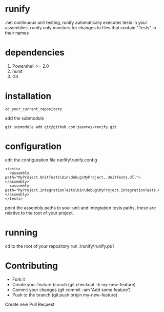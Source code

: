runify
======

.net continuous unit testing, runify automatically executes tests in your assemblies. runify only monitors for changes to files that contain "Tests" in their names

dependencies
============

1. Powershell >= 2.0
2. nunit
3. Git

installation
============

```
cd your_current_repository
```

add the submodule

```
git submodule add git@github.com:jeanres/runify.git
```

configuration
==============

edit the configuration file runfify\runify.config

```
<tests>
  <assembly path="MyProject.UnitTests\bin\debug\MyProject..UnitTests.dll"></assembly>
  <assembly path="MyProject.IntegrationTests\bin\debug\MyProject.IntegrationTests.dll"></assembly>
</tests>
```

point the assembly paths to your unit and integration tests paths, these are relative to the root of your project.

running
=======

cd to the root of your repository run .\runify\runify.ps1

Contributing
============

- Fork it
- Create your feature branch (git checkout -b my-new-feature)
- Commit your changes (git commit -am 'Add some feature')
- Push to the branch (git push origin my-new-feature)


Create new Pull Request

